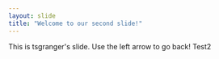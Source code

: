 ```yaml
---
layout: slide
title: "Welcome to our second slide!"
---
```

This is tsgranger's slide.
Use the left arrow to go back!
Test2
